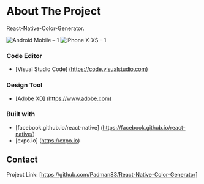 # About The Project 

React-Native-Color-Generator.

![Android Mobile – 1](https://user-images.githubusercontent.com/45048950/64066540-b0aa2700-cc4d-11e9-81fc-8df9911b6024.png) 
![iPhone X-XS – 1](https://user-images.githubusercontent.com/45048950/64066547-bbfd5280-cc4d-11e9-9154-3eec0ba2b371.png)

### Code Editor

* [Visual Studio Code] (https://code.visualstudio.com)

### Design Tool

* [Adobe XD] (https://www.adobe.com)

### Built with

* [facebook.github.io/react-native] (https://facebook.github.io/react-native/)
* [expo.io] (https://expo.io)


## Contact

Project Link: [https://github.com/Padman83/React-Native-Color-Generator]

